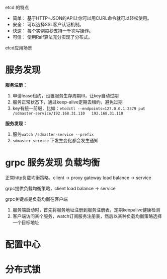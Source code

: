 etcd 的特点

- 简单： 基于HTTP+JSON的API让你可以用CURL命令就可以轻松使用。
- 安全： 可以选择SSL客户认证机制。
- 快速： 每个实例每秒支持一千次写操作。
- 可信： 使用Ralf算法充分实现了分布式。

etcd应用场景

# 服务发现

**服务注册：**

1. 申请lease租约，设置服务生存周期ttl，让key自动过期
2. 服务正常状态下，通过keep-alive定期去租约，避免过期
3. key有统一前缀，比如：`etcdctl --endpoints=127.0.0.1:2379 put /sdmaster-service/192.168.31.110   192.168.31.110`

**服务发现：**

1. 服务`watch /sdmaster-service --prefix`
2. `sdmaster-service` 下发生变化都会发生通知

# grpc 服务发现 负载均衡

正常http负载均衡策略，client -> proxy gateway load balance -> service

grpc提供负载均衡策略，client  load balance -> service 

grpc关键点是负载均衡在客户端

1. 服务端启动时，首先将服务地址注册到服务注册表，定期keepalive健康检测
2. 客户端访问某个服务，watch订阅服务注册表，然后以某种负载均衡策略选择一个目标地址

# 配置中心

# 分布式锁

